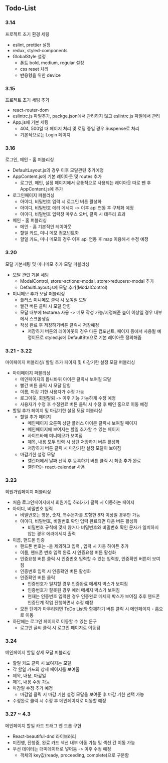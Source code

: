 ## Todo-List

### 3.14

프로젝트 초기 환경 세팅

- eslint, prettier 설정
- redux, styled-components
- GlobalStyle 설정
  - 폰트 bold, medium, regular 설정
  - css reset 처리
  - 반응형을 위한 device

### 3.15

프로젝트 초기 세팅 추가

- react-router-dom
- eslintrc.js 파일추가, packge.json에서 관리하지 않고 eslintrc.js 파일에서 관리
- App.js에 기본 세팅
  - 404, 500일 때 페이지 처리 및 로딩 중일 경우 Suspense로 처리
  - 기본적으로는 Login 페이지

### 3.16

로그인, 메인 - 홈 퍼블리싱

- DefaultLayout.js의 경우 이후 모달관련 추가예정
- AppContent.js에 기본 레이아웃 및 routes 추가
  - 로그인, 메인, 설정 페이지에서 공통적으로 사용되는 레이아웃 따로 뺀 후 AppContent.js에 추가
- 로그인페이지 퍼블리싱
  - 아이디, 비밀번호 입력 시 로그인 버튼 활성화
  - 아이디, 비밀번호 에러 메세지 -> 이후 api 연동 후 구체화 예정
  - 아이디, 비밀번호 입력창 마우스 오버, 클릭 시 테두리 효과
- 메인 - 홈 퍼블리싱
  - 메인 - 홈 기본적인 레이아웃
  - 할일 카드, 미니 메모 컴포넌트화
  - 할일 카드, 미니 메모의 경우 이후 api 연동 후 map 이용해서 수정 예정

### 3.20

모달 기본세팅 및 미니메모 추가 모달 퍼블리싱

- 모달 관련 기본 세팅
  - ModalControl, store>actions>modal, store>reducers>modal 추가
  - DefaultLayout.js에 모달 추가(ModalControl)
- 미니메모 추가 모달 퍼블리싱
  - 플러스 미니메모 클릭 시 보여질 모달
  - 빨간 버튼 클릭 시 모달 닫힘
  - 모달 내부에 textarea 사용 -> 메모 작성 가능/지정해준 높이 이상일 경우 내부에서 스크롤생김
  - 작성 완료 후 저장하기버튼 클릭시 저장예정
    - 저장하기 버튼의 레이아웃의 경우 다른 컴포넌트, 페이지 등에서 사용될 예정이므로 styled.js에 DefaultBtn으로 기본 레이아웃 정의해줌

### 3.21 - 3.22

마이페이지 퍼블리싱/ 할일 추가 페이지 및 마감기한 설정 모달 퍼블리싱

- 마이페이지 퍼블리싱
  - 메인페이지의 톱니바퀴 아이콘 클릭시 보여질 모달
  - 빨간 버튼 클릭 시 모달 닫힘
  - 이름, 마감 기한 사용자가 수정 가능
  - 로그아웃, 회원탈퇴 -> 이후 기능 가능하게 수정 예정
  - 사용자가 수정 후 수정완료 버튼 클릭 시 수정 후 메인 홈으로 이동 예정
- 할일 추가 페이지 및 마감기한 설정 모달 퍼블리싱
  - 할일 추가 페이지
    - 메인페이지 오른쪽 상단 플러스 아이콘 클릭시 보여질 페이지
    - 메인페이지에 보여지는 할일 추가할 수 있는 페이지
    - 사이드바에 미니메모가 보여짐
    - 제목, 내용 모두 입력 시 상단 저장하기 버튼 활성화
    - 저장하기 버튼 클릭 시 마감기한 설정 모달이 보여짐
  - 마감기한 설정 모달
    - 캘린더에서 날짜 선택 후 등록하기 버튼 클릭 시 최종 추가 완료
    - 캘린더는 react-calendar 사용

### 3.23

회원가입페이지 퍼블리싱

- 처음 로그인페이지에서 회원가입 하러가기 클릭 시 이동하는 페이지
- 아이디, 비밀번호 입력
  - 비밀번호는 영문, 숫자, 특수문자를 포함한 8자 이상일 경우만 가능
  - 아이디, 비밀번호, 비밀번호 확인 입력 완료되면 다음 버튼 활성화
    - 비밀번호 규칙에 맞지 않거나 비밀번호와 비밀번호 확인 문자가 일치하지 않는 경우 에러메세지 출력
- 이름, 핸드폰 인증
  - 핸드폰 번호는 -을 제외하고 입력 , 입력 시 자동 하이픈 추가
  - 이름, 핸드폰 번호 입력 완료 시 인증요청 버튼 활성화
  - 인증요청 버튼 클릭 시 인증번호 입력할 수 있는 입력창, 인증확인 버튼이 보여짐
  - 인증번호 입력 시 인증확인 버튼 활성화
  - 인증확인 버튼 클릭
    - 인증번호가 일치할 경우 인증완료 메세지 박스가 보여짐
    - 인증번호가 잘못된 경우 에러 메세지 박스가 보여짐
    - 현재는 인증번호 입력한 경우 인증완료 메세지 박스가 보여짐 추후 핸드폰 인증단계 작업 진행하면서 수정 예정
  - 모든 단계가 마무리되면 ToDo List와 함께하기 버튼 클릭 시 메인페이지 - 홈으로 이동
- 하단에는 로그인 페이지로 이동할 수 있는 문구
  - 로그인 글씨 클릭 시 로그인 페이지로 이동됨

### 3.24

메인페이지 할일 상세 모달 퍼블리싱

- 할일 카드 클릭 시 보여지는 모달
- 각 할일 카드의 상세 페이지를 보여줌
- 제목, 내용, 마감일
- 제목, 내용 수정 가능
- 마감일 수정 추가 예정
  - 마감일 클릭 시 마감 기한 설정 모달을 보여준 후 마감 기한 선택 가능
- 수정완료 클릭 시 수정 후 메인페이지로 이동할 예정

### 3.27 ~ 4.3

메인페이지 할일 카드 드래그 앤 드롭 구현

- React-beautiful-dnd 라이브러리
- 미진행, 진행중, 완료 카드 섹션 내부 이동 가능 및 섹션 간 이동 가능
- 우선 데이터는 더미데이터로 넣어둠 -> 이후 수정 예정
  - 객체의 key값(ready, proceeding, complete)으로 구분함
